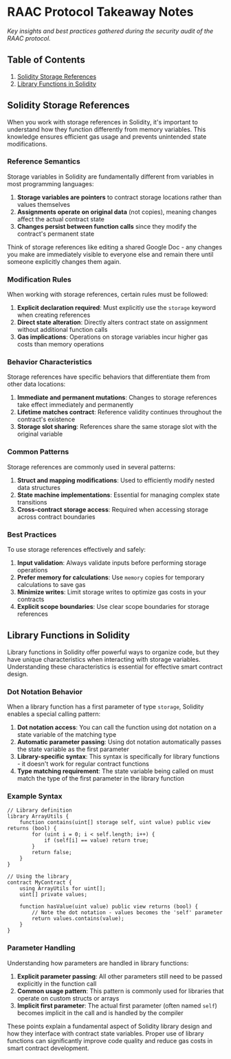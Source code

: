 # RAAC Protocol Takeaway Notes

_Key insights and best practices gathered during the security audit of the RAAC protocol._

## Table of Contents

1. [Solidity Storage References](#solidity-storage-references)
2. [Library Functions in Solidity](#library-functions-in-solidity)

## Solidity Storage References

When you work with storage references in Solidity, it's important to understand how they function differently from memory variables. This knowledge ensures efficient gas usage and prevents unintended state modifications.

### Reference Semantics

Storage variables in Solidity are fundamentally different from variables in most programming languages:

1. **Storage variables are pointers** to contract storage locations rather than values themselves
2. **Assignments operate on original data** (not copies), meaning changes affect the actual contract state
3. **Changes persist between function calls** since they modify the contract's permanent state

Think of storage references like editing a shared Google Doc - any changes you make are immediately visible to everyone else and remain there until someone explicitly changes them again.

### Modification Rules

When working with storage references, certain rules must be followed:

1. **Explicit declaration required**: Must explicitly use the `storage` keyword when creating references
2. **Direct state alteration**: Directly alters contract state on assignment without additional function calls
3. **Gas implications**: Operations on storage variables incur higher gas costs than memory operations

### Behavior Characteristics

Storage references have specific behaviors that differentiate them from other data locations:

1. **Immediate and permanent mutations**: Changes to storage references take effect immediately and permanently
2. **Lifetime matches contract**: Reference validity continues throughout the contract's existence
3. **Storage slot sharing**: References share the same storage slot with the original variable

### Common Patterns

Storage references are commonly used in several patterns:

1. **Struct and mapping modifications**: Used to efficiently modify nested data structures
2. **State machine implementations**: Essential for managing complex state transitions
3. **Cross-contract storage access**: Required when accessing storage across contract boundaries

### Best Practices

To use storage references effectively and safely:

1. **Input validation**: Always validate inputs before performing storage operations
2. **Prefer memory for calculations**: Use `memory` copies for temporary calculations to save gas
3. **Minimize writes**: Limit storage writes to optimize gas costs in your contracts
4. **Explicit scope boundaries**: Use clear scope boundaries for storage references

## Library Functions in Solidity

Library functions in Solidity offer powerful ways to organize code, but they have unique characteristics when interacting with storage variables. Understanding these characteristics is essential for effective smart contract design.

### Dot Notation Behavior

When a library function has a first parameter of type `storage`, Solidity enables a special calling pattern:

1. **Dot notation access**: You can call the function using dot notation on a state variable of the matching type
2. **Automatic parameter passing**: Using dot notation automatically passes the state variable as the first parameter
3. **Library-specific syntax**: This syntax is specifically for library functions - it doesn't work for regular contract functions
4. **Type matching requirement**: The state variable being called on must match the type of the first parameter in the library function

### Example Syntax

```solidity
// Library definition
library ArrayUtils {
    function contains(uint[] storage self, uint value) public view returns (bool) {
        for (uint i = 0; i < self.length; i++) {
            if (self[i] == value) return true;
        }
        return false;
    }
}

// Using the library
contract MyContract {
    using ArrayUtils for uint[];
    uint[] private values;
    
    function hasValue(uint value) public view returns (bool) {
        // Note the dot notation - values becomes the 'self' parameter
        return values.contains(value);
    }
}
```

### Parameter Handling

Understanding how parameters are handled in library functions:

1. **Explicit parameter passing**: All other parameters still need to be passed explicitly in the function call
2. **Common usage pattern**: This pattern is commonly used for libraries that operate on custom structs or arrays
3. **Implicit first parameter**: The actual first parameter (often named `self`) becomes implicit in the call and is handled by the compiler

These points explain a fundamental aspect of Solidity library design and how they interface with contract state variables. Proper use of library functions can significantly improve code quality and reduce gas costs in smart contract development.
